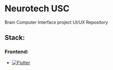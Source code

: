 # Neurotech USC 

Brain Computer Interface project UI/UX Repository

## Stack:

### Frontend:

* [![Flutter][Flutter.dev]][Flutter-url]

<!-- MARKDOWN LINKS & IMAGES -->
[Flutter-url]: https://flutter.dev/
[Flutter.dev]: https://img.shields.io/badge/Flutter-02569B?style=for-the-badge&logo=flutter&logoColor=white
